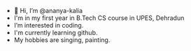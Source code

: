 - 👋 Hi, I’m @ananya-kalia
-  I'm in my first year in  B.Tech CS course in UPES, Dehradun
- I’m interested in coding.
- I'm currently learning github.
- My hobbies are singing, painting.
 
  

<!---
ananya-kalia/ananya-kalia is a ✨ special ✨ repository because its `README.md` (this file) appears on your GitHub profile.
You can click the Preview link to take a look at your changes.
--->
